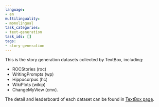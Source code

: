 ```yaml
---
language:
- en
multilinguality:
- monolingual
task_categories:
- text-generation
task_ids: []
tags:
- story-generation
---
```


This is the story generation datasets collected by TextBox, including:
- ROCStories (roc)
- WritingPrompts (wp)
- Hippocorpus (hc)
- WikiPlots (wikip)
- ChangeMyView (cmv).

The detail and leaderboard of each dataset can be found in [TextBox page](https://github.com/RUCAIBox/TextBox#dataset).
